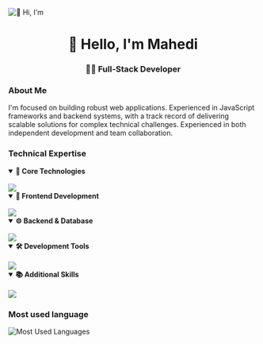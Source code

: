 ![👋 Hi, I'm](https://mir-s3-cdn-cf.behance.net/project_modules/max_1200/79731568097599.5b50bca477735.jpg)

<div align="center"> <h1>👋 Hello, I'm Mahedi</h1><h3>👨‍💻 Full-Stack Developer</h3> </div>

### About Me
I'm focused on building robust web applications. Experienced in JavaScript frameworks and backend systems, with a track record of delivering scalable solutions for complex technical challenges. Experienced in both independent development and team collaboration.

### Technical Expertise

<details open>
  <summary>
    <b>🔧 Core Technologies</b>
  </summary>
  <br>
  <img src="https://skillicons.dev/icons?i=javascript,typescript,python&size=25" />
</details>

<details open>
  <summary>
    <b>🎨 Frontend Development</b>
  </summary>
  <br>
  <img src="https://skillicons.dev/icons?i=react,nextjs,html,css,tailwindcss,bootstrap,sass,redux&size=25" />
</details>

<details open>
  <summary>
    <b>⚙️ Backend & Database</b>
  </summary>
  <br>
  <img src="https://skillicons.dev/icons?i=nodejs,express,wordpress,mysql,mongodb,prisma,nginx,docker&size=25" />
</details>

<details open>
  <summary>
    <b>🛠️ Development Tools</b>
  </summary>
  <br>
  <img src="https://skillicons.dev/icons?i=git,docker,vscode,neovim,linux,bash,vite,jest&size=25" />
</details>

<details open>
  <summary>
    <b>📚 Additional Skills</b>
  </summary>
  <br>
  <img src="https://skillicons.dev/icons?i=nginx,figma,jest,postman,markdown,regex,figma,git,github,linux,lua&size=25&perline=8" />
</details>

### Most used language

<div align="left"> <img src="https://github-readme-stats.vercel.app/api/top-langs?username=mahedikd&theme=react&hide_title=true&layout=compact&langs_count=6&hide_progress=false&card_width=440" alt="Most Used Languages" /> </div>
